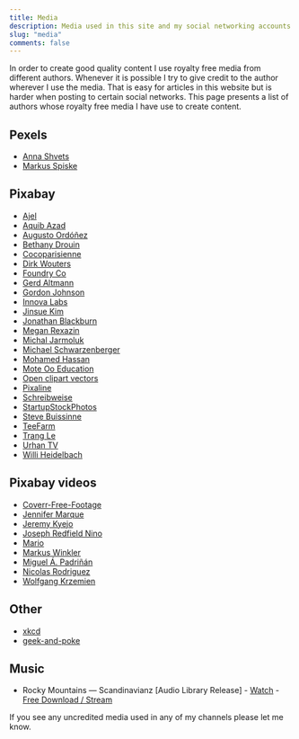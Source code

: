 ```yaml
---
title: Media
description: Media used in this site and my social networking accounts
slug: "media"
comments: false
---
```


In order to create good quality content I use royalty free media from different authors. Whenever it is possible I try to give credit to the author wherever I use the media. That is easy for articles in this website but is harder when posting to certain social networks.
This page presents a list of authors whose royalty free media I have use to create content.

## Pexels
- [Anna Shvets](https://www.instagram.com/sh.vets/)
- [Markus Spiske](https://freeforcommercialuse.net/)

## Pixabay
- [Ajel](https://pixabay.com/es/users/ajel-676477)
- [Aquib Azad](https://pixabay.com/users/azadaquib-649144)
- [Augusto Ordóñez](https://pixabay.com/es/users/paligraficas-6638487)
- [Bethany Drouin](https://pixabay.com/users/bsdrouin-5016447)
- [Cocoparisienne](https://pixabay.com/es/users/cocoparisienne-127419)
- [Dirk Wouters](https://pixabay.com/users/pcb-tech-2044000)
- [Foundry Co](https://pixabay.com/users/foundry-923783)
- [Gerd Altmann](https://pixabay.com/users/geralt-9301)
- [Gordon Johnson](https://pixabay.com/users/gdj-1086657)
- [Innova Labs](https://pixabay.com/users/innovalabs-22783312)
- [Jinsue Kim](https://pixabay.com/users/didigon-1065950)
- [Jonathan Blackburn](https://pixabay.com/users/condorhauck-52175)
- [Megan Rexazin](https://pixabay.com/users/megan_rexazin-6742250)
- [Michal Jarmoluk](https://pixabay.com/users/jarmoluk-143740)
- [Michael Schwarzenberger](https://pixabay.com/es/users/blickpixel-52945)
- [Mohamed Hassan](https://pixabay.com/users/mohamed_hassan-5229782)
- [Mote Oo Education](https://pixabay.com/es/users/moteoo-466065/)
- [Open clipart vectors](https://pixabay.com/users/openclipart-vectors-30363)
- [Pixaline](https://pixabay.com/users/pixaline-1569622)
- [Schreibweise](https://pixabay.com/es/users/schreibweise-3373504)
- [StartupStockPhotos](https://pixabay.com/users/startupstockphotos-690514)
- [Steve Buissinne](https://pixabay.com/users/stevepb-282134)
- [TeeFarm](https://pixabay.com/users/teefarm-199315)
- [Trang Le](https://pixabay.com/users/bytrangle-6596164)
- [Urhan TV](https://pixabay.com/es/users/17959117-17959117)
- [Willi Heidelbach](https://pixabay.com/es/users/wilhei-883152)

## Pixabay videos
- [Coverr-Free-Footage](https://pixabay.com/users/coverr-free-footage-1281706)
- [Jennifer Marque](https://pixabay.com/users/bestbiologygirl-11864216)
- [Jeremy Kyejo](https://pixabay.com/es/users/jrydertr-13047018)
- [Joseph Redfield Nino](https://pixabay.com/users/josephredfield-8385382)
- [Mario](https://pixabay.com/users/rottonara-596655)
- [Markus Winkler](https://pixabay.com/users/viarami-13458823)
- [Miguel Á. Padriñán](https://pixabay.com/users/padrinan-1694659)
- [Nicolas Rodriguez](https://pixabay.com/users/video89evenements-225429)
- [Wolfgang Krzemien](https://pixabay.com/users/photoscene-15672896)

## Other
- [xkcd](https://xkcd.com/)
- [geek-and-poke](https://geek-and-poke.com/)

## Music
- Rocky Mountains — Scandinavianz [Audio Library Release] - [Watch](https://youtu.be/_szFz5HwCiM) - [Free Download / Stream](https://alplus.io/rocky-mountains)

If you see any uncredited media used in any of my channels please let me know.
